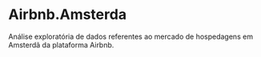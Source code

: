 # Airbnb.Amsterda
Análise exploratória de dados referentes ao mercado de hospedagens em Amsterdã da plataforma Airbnb.
